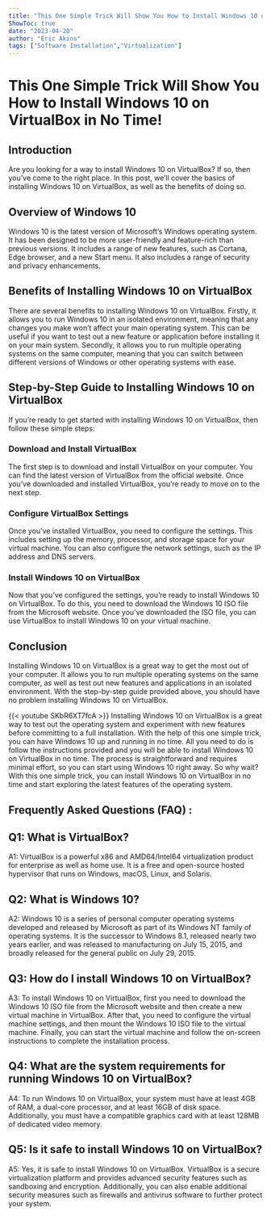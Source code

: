 ```yaml
---
title: "This One Simple Trick Will Show You How to Install Windows 10 on VirtualBox in No Time!"
ShowToc: true 
date: "2023-04-20"
author: "Eric Akins" 
tags: ["Software Installation","Virtualization"]
---
```

# This One Simple Trick Will Show You How to Install Windows 10 on VirtualBox in No Time!

## Introduction
Are you looking for a way to install Windows 10 on VirtualBox? If so, then you’ve come to the right place. In this post, we’ll cover the basics of installing Windows 10 on VirtualBox, as well as the benefits of doing so. 

## Overview of Windows 10
Windows 10 is the latest version of Microsoft’s Windows operating system. It has been designed to be more user-friendly and feature-rich than previous versions. It includes a range of new features, such as Cortana, Edge browser, and a new Start menu. It also includes a range of security and privacy enhancements.

## Benefits of Installing Windows 10 on VirtualBox
There are several benefits to installing Windows 10 on VirtualBox. Firstly, it allows you to run Windows 10 in an isolated environment, meaning that any changes you make won’t affect your main operating system. This can be useful if you want to test out a new feature or application before installing it on your main system. Secondly, it allows you to run multiple operating systems on the same computer, meaning that you can switch between different versions of Windows or other operating systems with ease. 

## Step-by-Step Guide to Installing Windows 10 on VirtualBox
If you’re ready to get started with installing Windows 10 on VirtualBox, then follow these simple steps: 

### Download and Install VirtualBox
The first step is to download and install VirtualBox on your computer. You can find the latest version of VirtualBox from the official website. Once you’ve downloaded and installed VirtualBox, you’re ready to move on to the next step.

### Configure VirtualBox Settings
Once you’ve installed VirtualBox, you need to configure the settings. This includes setting up the memory, processor, and storage space for your virtual machine. You can also configure the network settings, such as the IP address and DNS servers.

### Install Windows 10 on VirtualBox
Now that you’ve configured the settings, you’re ready to install Windows 10 on VirtualBox. To do this, you need to download the Windows 10 ISO file from the Microsoft website. Once you’ve downloaded the ISO file, you can use VirtualBox to install Windows 10 on your virtual machine.

## Conclusion
Installing Windows 10 on VirtualBox is a great way to get the most out of your computer. It allows you to run multiple operating systems on the same computer, as well as test out new features and applications in an isolated environment. With the step-by-step guide provided above, you should have no problem installing Windows 10 on VirtualBox.

{{< youtube SKbR6XT7fcA >}} 
Installing Windows 10 on VirtualBox is a great way to test out the operating system and experiment with new features before committing to a full installation. With the help of this one simple trick, you can have Windows 10 up and running in no time. All you need to do is follow the instructions provided and you will be able to install Windows 10 on VirtualBox in no time. The process is straightforward and requires minimal effort, so you can start using Windows 10 right away. So why wait? With this one simple trick, you can install Windows 10 on VirtualBox in no time and start exploring the latest features of the operating system.

## Frequently Asked Questions (FAQ) :
## Q1: What is VirtualBox?
A1: VirtualBox is a powerful x86 and AMD64/Intel64 virtualization product for enterprise as well as home use. It is a free and open-source hosted hypervisor that runs on Windows, macOS, Linux, and Solaris.

## Q2: What is Windows 10?
A2: Windows 10 is a series of personal computer operating systems developed and released by Microsoft as part of its Windows NT family of operating systems. It is the successor to Windows 8.1, released nearly two years earlier, and was released to manufacturing on July 15, 2015, and broadly released for the general public on July 29, 2015.

## Q3: How do I install Windows 10 on VirtualBox?
A3: To install Windows 10 on VirtualBox, first you need to download the Windows 10 ISO file from the Microsoft website and then create a new virtual machine in VirtualBox. After that, you need to configure the virtual machine settings, and then mount the Windows 10 ISO file to the virtual machine. Finally, you can start the virtual machine and follow the on-screen instructions to complete the installation process.

## Q4: What are the system requirements for running Windows 10 on VirtualBox?
A4: To run Windows 10 on VirtualBox, your system must have at least 4GB of RAM, a dual-core processor, and at least 16GB of disk space. Additionally, you must have a compatible graphics card with at least 128MB of dedicated video memory.

## Q5: Is it safe to install Windows 10 on VirtualBox?
A5: Yes, it is safe to install Windows 10 on VirtualBox. VirtualBox is a secure virtualization platform and provides advanced security features such as sandboxing and encryption. Additionally, you can also enable additional security measures such as firewalls and antivirus software to further protect your system.





